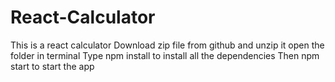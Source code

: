 # React-Calculator
This is a react calculator
Download zip file from github and unzip it
open the folder in terminal
Type npm install to install all the dependencies
Then npm start to start the app
